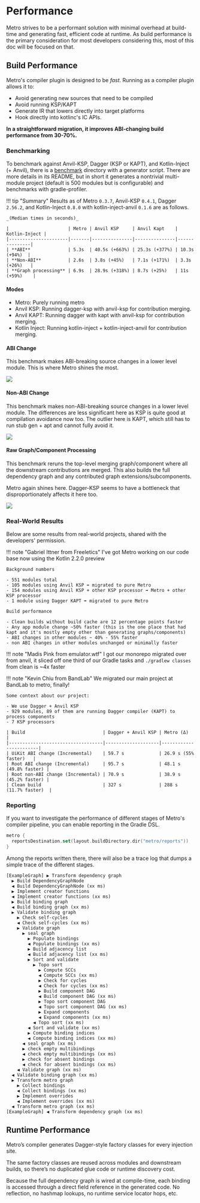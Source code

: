# Performance

Metro strives to be a performant solution with minimal overhead at build-time and generating fast, efficient code at runtime. As build performance is the primary consideration for most developers considering this, most of this doc will be focused on that.

## Build Performance

Metro's compiler plugin is designed to be _fast_. Running as a compiler plugin allows it to:
- Avoid generating new sources that need to be compiled
- Avoid running KSP/KAPT
- Generate IR that lowers directly into target platforms
- Hook directly into kotlinc's IC APIs.

**In a straightforward migration, it improves ABI-changing build performance from 30-70%.**

### Benchmarking

To benchmark against Anvil-KSP, Dagger (KSP or KAPT), and Kotlin-Inject (+ Anvil), there is a [benchmark](https://github.com/ZacSweers/metro/tree/main/benchmark) directory with a generator script. There are more details in its README, but in short it generates a nontrivial multi-module project (default is 500 modules but is configurable) and benchmarks with gradle-profiler.

!!! tip "Summary"
    Results as of Metro `0.3.7`, Anvil-KSP `0.4.1`, Dagger `2.56.2`, and Kotlin-Inject `0.8.0` with kotlin-inject-anvil `0.1.6` are as follows.
    
    _(Median times in seconds)_
    
    |                      | Metro | Anvil KSP     | Anvil Kapt    | Kotlin-Inject |
    |----------------------|-------|---------------|---------------|---------------|
    | **ABI**              | 5.3s  | 40.5s (+663%) | 25.3s (+377%) | 10.3s (+94%)  | 
    | **Non-ABI**          | 2.6s  | 3.8s (+45%)   | 7.1s (+171%)  | 3.3s (+26%)   | 
    | **Graph processing** | 6.9s  | 28.9s (+318%) | 8.7s (+25%)   | 11s (+59%)    |

#### Modes

- Metro: Purely running metro
- Anvil KSP: Running dagger-ksp with anvil-ksp for contribution merging.
- Anvil KAPT: Running dagger with kapt with anvil-ksp for contribution merging.
- Kotlin Inject: Running kotlin-inject + kotlin-inject-anvil for contribution merging.

#### ABI Change

This benchmark makes ABI-breaking source changes in a lower level module. This is where Metro shines the most.

![](benchmark_images/benchmark_abi.png)

#### Non-ABI Change

This benchmark makes non-ABI-breaking source changes in a lower level module. The differences are less significant here as KSP is quite good at compilation avoidance now too. The outlier here is KAPT, which still has to run stub gen + apt and cannot fully avoid it.

![](benchmark_images/benchmark_noabi.png)

#### Raw Graph/Component Processing

This benchmark reruns the top-level merging graph/component where all the downstream contributions are merged. This also builds the full dependency graph and any contributed graph extensions/subcomponents.

Metro again shines here. Dagger-KSP seems to have a bottleneck that disproportionately affects it here too.

![](benchmark_images/benchmark_graph_component.png)

### Real-World Results

Below are some results from real-world projects, shared with the developers' permission.

!!! note "Gabriel Ittner from Freeletics"
    I've got Metro working on our code base now using the Kotlin 2.2.0 preview
    
    Background numbers
    
    - 551 modules total
    - 105 modules using Anvil KSP ➡️ migrated to pure Metro
    - 154 modules using Anvil KSP + other KSP processor ➡️ Metro + other KSP processor
    - 1 module using Dagger KAPT ➡️ migrated to pure Metro
    
    Build performance
    
    - Clean builds without build cache are 12 percentage points faster
    - Any app module change ~50% faster (this is the one place that had kapt and it's mostly empty other than generating graphs/components)
    - ABI changes in other modules ~ 40% - 55% faster
    - non ABI changes in other modules unchanged or minimally faster

!!! note "Madis Pink from emulator.wtf"
    I got our monorepo migrated over from anvil, it sliced off one third of our Gradle tasks and `./gradlew classes` from clean is ~4x faster

!!! note "Kevin Chiu from BandLab"
    We migrated our main project at BandLab to metro, finally!
    
    Some context about our project:

    - We use Dagger + Anvil KSP
    - 929 modules, 89 of them are running Dagger compiler (KAPT) to process components
    - 7 KSP processors

    | Build                             | Dagger + Anvil KSP | Metro (Δ)              |
    |-----------------------------------|--------------------|------------------------|
    | UiKit ABI change (Incremental)    | 59.7 s             | 26.9 s (55% faster)   |
    | Root ABI change (Incremental)     | 95.7 s             | 48.1 s (49.8% faster) |
    | Root non-ABI change (Incremental) | 70.9 s             | 38.9 s (45.2% faster) |
    | Clean build                       | 327 s              | 288 s (11.7% faster)  |

### Reporting

If you want to investigate the performance of different stages of Metro's compiler pipeline, you can enable reporting in the Gradle DSL.

```kotlin
metro {
  reportsDestination.set(layout.buildDirectory.dir("metro/reports"))
}
```

Among the reports written there, there will also be a trace log that dumps a simple trace of the different stages.

```
[ExampleGraph] ▶ Transform dependency graph
  ▶ Build DependencyGraphNode
  ◀ Build DependencyGraphNode (xx ms)
  ▶ Implement creator functions
  ◀ Implement creator functions (xx ms)
  ▶ Build binding graph
  ◀ Build binding graph (xx ms)
  ▶ Validate binding graph
    ▶ Check self-cycles
    ◀ Check self-cycles (xx ms)
    ▶ Validate graph
      ▶ seal graph
        ▶ Populate bindings
        ◀ Populate bindings (xx ms)
        ▶ Build adjacency list
        ◀ Build adjacency list (xx ms)
        ▶ Sort and validate
          ▶ Topo sort
            ▶ Compute SCCs
            ◀ Compute SCCs (xx ms)
            ▶ Check for cycles
            ◀ Check for cycles (xx ms)
            ▶ Build component DAG
            ◀ Build component DAG (xx ms)
            ▶ Topo sort component DAG
            ◀ Topo sort component DAG (xx ms)
            ▶ Expand components
            ◀ Expand components (xx ms)
          ◀ Topo sort (xx ms)
        ◀ Sort and validate (xx ms)
        ▶ Compute binding indices
        ◀ Compute binding indices (xx ms)
      ◀ seal graph (xx ms)
      ▶ check empty multibindings
      ◀ check empty multibindings (xx ms)
      ▶ check for absent bindings
      ◀ check for absent bindings (xx ms)
    ◀ Validate graph (xx ms)
  ◀ Validate binding graph (xx ms)
  ▶ Transform metro graph
    ▶ Collect bindings
    ◀ Collect bindings (xx ms)
    ▶ Implement overrides
    ◀ Implement overrides (xx ms)
  ◀ Transform metro graph (xx ms)
[ExampleGraph] ◀ Transform dependency graph (xx ms)
```

## Runtime Performance

Metro’s compiler generates Dagger-style factory classes for every injection site.

The same factory classes are reused across modules and downstream builds, so there’s no duplicated glue code or runtime discovery cost.

Because the full dependency graph is wired at compile-time, each binding is accessed through a direct field reference in the generated code. No reflection, no hashmap lookups, no runtime service locator hops, etc.
